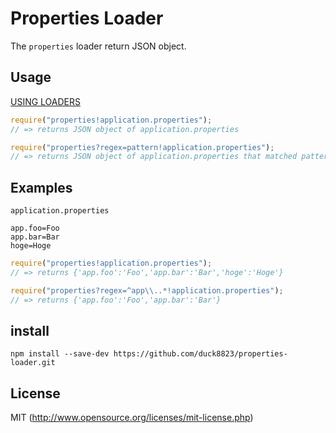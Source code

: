 # Properties Loader

The `properties` loader return JSON object.  
  
## Usage
[USING LOADERS](http://webpack.github.io/docs/using-loaders.html)  
```javascript
require("properties!application.properties");
// => returns JSON object of application.properties

require("properties?regex=pattern!application.properties");
// => returns JSON object of application.properties that matched pattern
``` 

## Examples
`application.properties`
```properties
app.foo=Foo
app.bar=Bar
hoge=Hoge
```
  
```javascript
require("properties!application.properties");
// => returns {'app.foo':'Foo','app.bar':'Bar','hoge':'Hoge'}

require("properties?regex=^app\\..*!application.properties");
// => returns {'app.foo':'Foo','app.bar':'Bar'}
```
  
## install
```
npm install --save-dev https://github.com/duck8823/properties-loader.git
```
  
## License
MIT (http://www.opensource.org/licenses/mit-license.php)